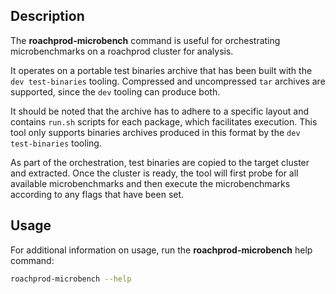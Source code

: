 ## Description

The **roachprod-microbench** command is useful for orchestrating microbenchmarks on a roachprod cluster for analysis. 

It operates on a portable test binaries archive that has been built with the `dev test-binaries` tooling.
Compressed and uncompressed `tar` archives are supported, since the `dev` tooling can produce both.

It should be noted that the archive has to adhere to a specific layout and contains `run.sh` scripts for each package, which facilitates execution.
This tool only supports binaries archives produced in this format by the `dev test-binaries` tooling.

As part of the orchestration, test binaries are copied to the target cluster and extracted.
Once the cluster is ready, the tool will first probe for all available microbenchmarks and then execute the microbenchmarks according to any flags that have been set.

## Usage

For additional information on usage, run the **roachprod-microbench** help command:

```bash
roachprod-microbench --help
```
